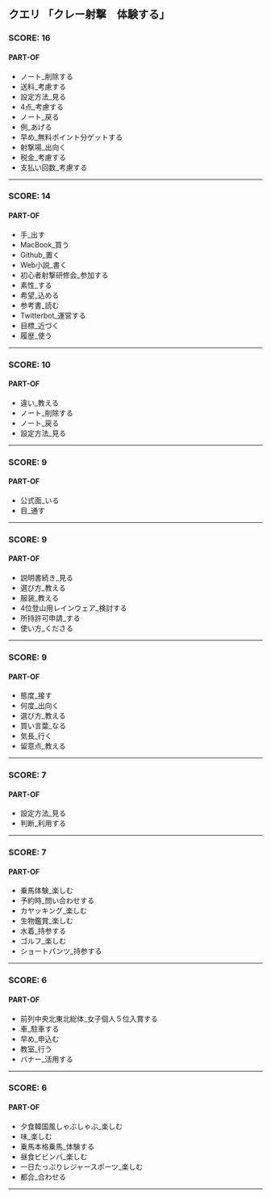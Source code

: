 ## クエリ 「クレー射撃　体験する」

### SCORE: 16
#### PART-OF

- ノート_削除する 
- 送料_考慮する 
- 設定方法_見る 
- 4点_考慮する 
- ノート_戻る 
- 例_あげる 
- 早め_無料ポイント分ゲットする 
- 射撃場_出向く 
- 税金_考慮する 
- 支払い回数_考慮する 

----------

### SCORE: 14
#### PART-OF

- 手_出す 
- MacBook_買う 
- Github_置く 
- Web小説_書く 
- 初心者射撃研修会_参加する 
- 素性_する 
- 希望_込める 
- 参考書_読む 
- Twitterbot_運営する 
- 目標_近づく 
- 履歴_使う 

----------

### SCORE: 10
#### PART-OF

- 違い_教える 
- ノート_削除する 
- ノート_戻る 
- 設定方法_見る 

----------

### SCORE: 9
#### PART-OF

- 公式面_いる 
- 目_通す 

----------

### SCORE: 9
#### PART-OF

- 説明書続き_見る 
- 選び方_教える 
- 服装_教える 
- 4位登山用レインウェア_検討する 
- 所持許可申請_する 
- 使い方_くださる 

----------

### SCORE: 9
#### PART-OF

- 態度_接す 
- 何度_出向く 
- 選び方_教える 
- 買い言葉_なる 
- 気長_行く 
- 留意点_教える 

----------

### SCORE: 7
#### PART-OF

- 設定方法_見る 
- 判断_利用する 

----------

### SCORE: 7
#### PART-OF

- 乗馬体験_楽しむ 
- 予約時_問い合わせする 
- カヤッキング_楽しむ 
- 生物鑑賞_楽しむ 
- 水着_持参する 
- ゴルフ_楽しむ 
- ショートパンツ_持参する 

----------

### SCORE: 6
#### PART-OF

- 前列中央北東北総体_女子個人５位入賞する 
- 車_駐車する 
- 早め_申込む 
- 教室_行う 
- バナー_活用する 

----------

### SCORE: 6
#### PART-OF

- 夕食韓国風しゃぶしゃぶ_楽しむ 
- 味_楽しむ 
- 乗馬本格乗馬_体験する 
- 昼食ビビンバ_楽しむ 
- 一日たっぷりレジャースポーツ_楽しむ 
- 都合_合わせる 

----------
